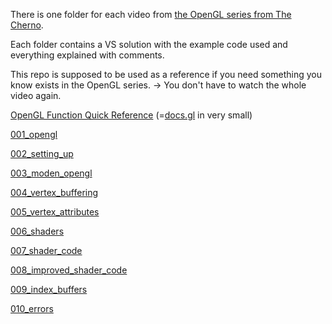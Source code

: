 There is one folder for each video from [the OpenGL series from The Cherno](https://www.youtube.com/watch?v=W3gAzLwfIP0&list=PLlrATfBNZ98foTJPJ_Ev03o2oq3-GGOS2).

Each folder contains a VS solution with the example code used and everything explained with comments.

This repo is supposed to be used as a reference if you need something you know exists in the OpenGL series. -> You don't have to watch the whole video again.

[OpenGL Function Quick Reference](OpenGL_Functions.md) (=[docs.gl](http://docs.gl/) in very small)

[001_opengl](001_opengl/info.txt)

[002_setting_up](002_setting_up/First_Window/First_Window/src/Application.cpp)

[003_moden_opengl](003_moden_opengl/My_Solution/My_Project/src/Application.cpp)

[004_vertex_buffering](004_vertex_buffering/My_Solution/My_Project/src/Application.cpp)

[005_vertex_attributes](005_vertex_attributes/My_Solution/My_Project/src/Application.cpp)

[006_shaders](006_shaders/My_Solution/My_Project/src/Application.cpp)

[007_shader_code](007_shader_code/My_Solution/My_Project/src/Application.cpp)

[008_improved_shader_code](008_improved_shader_code/My_Solution/My_Project/src/Application.cpp)

[009_index_buffers](009_index_buffers/My_Solution/My_Project/src/Application.cpp)

[010_errors](010_errors/My_Solution/My_Project/src/Application.cpp)

[]()

[]()

[]()

[]()

[]()

[]()

[]()

[]()

[]()

[]()

[]()

[]()

[]()

[]()

[]()

[]()

[]()

[]()

[]()

[]()
